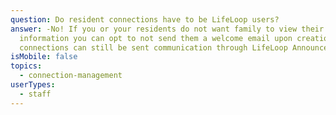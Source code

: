 ```yaml
---
question: Do resident connections have to be LifeLoop users?
answer: -No! If you or your residents do not want family to view their LifeLoop
  information you can opt to not send them a welcome email upon creation. These
  connections can still be sent communication through LifeLoop Announcements.
isMobile: false
topics:
  - connection-management
userTypes:
  - staff
---
```

